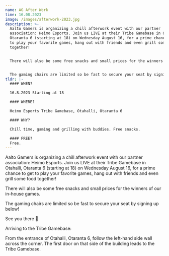 ```yaml
---
name: AG After Work
time: 16.08.2023
image: /images/afterwork-2023.jpg
description: >-
  Aalto Gamers is organizing a chill afterwork event with our partner
  association: Heimo Esports. Join us LIVE at their Tribe Gamebase in Otahalli,
  Otaranta 6 (starting at 18) on Wednesday August 16, for a prime chance to get
  to play your favorite games, hang out with friends and even grill some food
  together!


  There will also be some free snacks and small prices for the winners of our in-house games.


  The gaming chairs are limited so be fast to secure your seat by signing up!
tldr: |-
  #### WHEN?

  16.8.2023 Starting at 18  

  #### WHERE?

  Heimo Esports Tribe Gamebase, Otahalli, Otaranta 6  

  #### WHY?

  Chill time, gaming and grilling with buddies. Free snacks.  

  #### FREE? 
  Free.
---
```

Aalto Gamers is organizing a chill afterwork event with our partner association: Heimo Esports. Join us LIVE at their Tribe Gamebase in Otahalli, Otaranta 6 (starting at 18) on Wednesday August 16, for a prime chance to get to play your favorite games, hang out with friends and even grill some food together!

There will also be some free snacks and small prices for the winners of our in-house games.

The gaming chairs are limited so be fast to secure your seat by signing up below!

See you there 👀

Arriving to the Tribe Gamebase:

From the entrance of Otahalli, Otaranta 6, follow the left-hand side wall across the corner. The first door on that side of the building leads to the Tribe Gamebase.